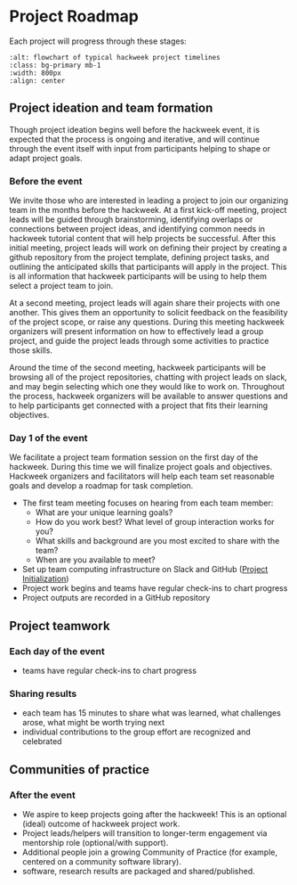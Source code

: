 # Project Roadmap

Each project will progress through these stages: 

```{image} ../img/project-timeline.png
:alt: flowchart of typical hackweek project timelines
:class: bg-primary mb-1
:width: 800px
:align: center
```

## **Project ideation and team formation**

Though project ideation begins well before the hackweek event, it is expected that the process is ongoing and iterative, and will continue through the event itself with input from participants helping to shape or adapt project goals.

### Before the event

We invite those who are interested in leading a project to join our organizing team in the months before the hackweek. At a first kick-off meeting, project leads will be guided through brainstorming, identifying overlaps or connections between project ideas, and identifying common needs in hackweek tutorial content that will help projects be successful. After this initial meeting, project leads will work on defining their project by creating a github repository from the project template, defining project tasks, and outlining the anticipated skills that participants will apply in the project. This is all information that hackweek participants will be using to help them select a project team to join.

At a second meeting, project leads will again share their projects with one another. This gives them an opportunity to solicit feedback on the feasibility of the project scope, or raise any questions. During this meeting hackweek organizers will present information on how to effectively lead a group project, and guide the project leads through some activities to practice those skills. 

Around the time of the second meeting, hackweek participants will be browsing all of the project repositories, chatting with project leads on slack, and may begin selecting which one they would like to work on. Throughout the process, hackweek organizers will be available to answer questions and to help participants get connected with a project that fits their learning objectives.


### Day 1 of the event

We facilitate a project team formation session on the first day of the hackweek. During this time we will finalize project goals and objectives. Hackweek organizers and facilitators will help each team set reasonable goals and develop a roadmap for task completion.

* The first team meeting focuses on hearing from each team member:
    * What are your unique learning goals? 
    * How do you work best? What level of group interaction works for you?
    * What skills and background are you most excited to share with the team?
    * When are you available to meet?
* Set up team computing infrastructure on Slack and GitHub ([Project Initialization](project_initialization)) 
* Project work begins and teams have regular check-ins to chart progress
* Project outputs are recorded in a GitHub repository

## **Project teamwork**

### Each day of the event

* teams have regular check-ins to chart progress

### Sharing results

* each team has 15 minutes to share what was learned, what challenges arose, what might be worth trying next
* individual contributions to the group effort are recognized and celebrated

## **Communities of practice**

### After the event

* We aspire to keep projects going after the hackweek! This is an optional (ideal) outcome of hackweek project work.
* Project leads/helpers will transition to longer-term engagement via mentorship role (optional/with support).
* Additional people join a growing Community of Practice (for example, centered on a community software library).
* software, research results are packaged and shared/published. 



